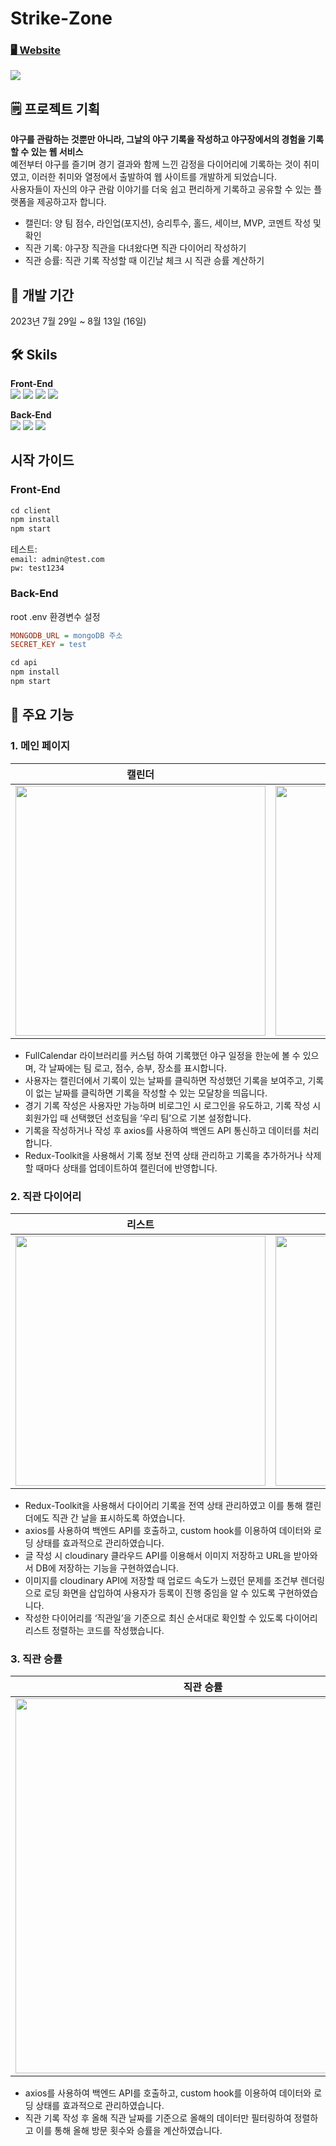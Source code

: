 # Strike-Zone

### <a href="http://strikezone.jisilver.shop/">🖥️ Website</a>
<img src="https://github.com/ji-silver/Strike-Zone/assets/59919953/7182d4f4-4933-42ef-821c-249369c0994e">

## 🗒️ 프로젝트 기획
**야구를 관람하는 것뿐만 아니라, 그날의 야구 기록을 작성하고 야구장에서의 경험을 기록할 수 있는 웹 서비스** <br />
예전부터 야구를 즐기며 경기 결과와 함께 느낀 감정을 다이어리에 기록하는 것이 취미였고, 이러한 취미와 열정에서 출발하여 웹 사이트를 개발하게 되었습니다.<br />
사용자들이 자신의 야구 관람 이야기를 더욱 쉽고 편리하게 기록하고 공유할 수 있는 플랫폼을 제공하고자 합니다.

- 캘린더: 양 팀 점수, 라인업(포지션), 승리투수, 홀드, 세이브, MVP, 코멘트 작성 및 확인
- 직관 기록: 야구장 직관을 다녀왔다면 직관 다이어리 작성하기
- 직관 승률: 직관 기록 작성할 때 이긴날 체크 시 직관 승률 계산하기

## 📅 개발 기간
2023년 7월 29일 ~ 8월 13일 (16일)

## 🛠 Skils
****Front-End**** <br />
<img src="https://img.shields.io/badge/React-61DAFB?style=for-the-badge&logo=React&logoColor=black"/>
<img src="https://img.shields.io/badge/Redux-764ABC?style=for-the-badge&logo=Redux&logoColor=white"/>
<img src="https://img.shields.io/badge/Sass-CC6699?style=for-the-badge&logo=Sass&logoColor=white"/>
<img src="https://img.shields.io/badge/styled--components-DB7093?style=for-the-badge&logo=styled-components&logoColor=white"/>

****Back-End**** <br />
<img src="https://img.shields.io/badge/Node.js-339933?style=for-the-badge&logo=Node.js&logoColor=white"/>
<img src="https://img.shields.io/badge/MongoDB-47A248?style=for-the-badge&logo=MongoDB&logoColor=white"/>
<img src="https://img.shields.io/badge/Express.js-000000?style=for-the-badge&logo=express&logoColor=white"/>

## 시작 가이드
### Front-End
```javascript
cd client
npm install
npm start
```
테스트:<br/>
`email: admin@test.com`<br/>
`pw: test1234`

### Back-End
root .env 환경변수 설정
```ini
MONGODB_URL = mongoDB 주소
SECRET_KEY = test
```

```javascript
cd api
npm install
npm start
```

## 📌 주요 기능
### 1. 메인 페이지

|캘린더|기록 모달|
|------|------|
|<img src="https://github.com/ji-silver/Player/assets/59919953/e5e7ae58-1a4b-4b96-b375-ad5e1bd032ec" width="400" height="auto"/>|<img src="https://github.com/ji-silver/Player/assets/59919953/83dbd54a-237d-4acd-b40b-b7e4567d086a" width="400" height="auto"/>|

- FullCalendar 라이브러리를 커스텀 하여 기록했던 야구 일정을 한눈에 볼 수 있으며, 각 날짜에는 팀 로고, 점수, 승부, 장소를 표시합니다.
- 사용자는 캘린더에서 기록이 있는 날짜를 클릭하면 작성했던 기록을 보여주고, 기록이 없는 날짜를 클릭하면 기록을 작성할 수 있는 모달창을 띄웁니다.
- 경기 기록 작성은 사용자만 가능하며 비로그인 시 로그인을 유도하고, 기록 작성 시 회원가입 때 선택했던 선호팀을 ‘우리 팀’으로 기본 설정합니다.
- 기록을 작성하거나 작성 후 axios를 사용하여 백엔드 API 통신하고 데이터를 처리합니다.
- Redux-Toolkit을 사용해서 기록 정보 전역 상태 관리하고 기록을 추가하거나 삭제할 때마다 상태를 업데이트하여 캘린더에 반영합니다.


### 2. 직관 다이어리

|리스트|글 작성 확인|
|------|------|
|<img src="https://github.com/ji-silver/Player/assets/59919953/575772fb-746b-4e35-8514-f346db5dcc8a" width="400" height="auto"/>|<img src="https://github.com/ji-silver/Player/assets/59919953/eba22ccf-7729-4737-9947-ab08c488856b" width="400" height="auto"/>|

- Redux-Toolkit을 사용해서 다이어리 기록을 전역 상태 관리하였고 이를 통해 캘린더에도 직관 간 날을 표시하도록 하였습니다.
- axios를 사용하여 백엔드 API를 호출하고, custom hook를 이용하여 데이터와 로딩 상태를 효과적으로 관리하였습니다.
- 글 작성 시 cloudinary 클라우드 API를 이용해서 이미지 저장하고 URL을 받아와서 DB에 저장하는 기능을 구현하였습니다.
- 이미지를 cloudinary API에 저장할 때 업로드 속도가 느렸던 문제를 조건부 렌더링으로 로딩 화면을 삽입하여 사용자가 등록이 진행 중임을 알 수 있도록 구현하였습니다.
- 작성한 다이어리를 ‘직관일’을 기준으로 최신 순서대로 확인할 수 있도록 다이어리 리스트 정렬하는 코드를 작성했습니다.

### 3. 직관 승률

|직관 승률|모바일|
|------|------|
|<img src="https://github.com/ji-silver/Player/assets/59919953/6722e789-e1d7-4f87-8ed0-cf2f003a2034" width="600" height="auto"/>|<img src="https://github.com/ji-silver/Player/assets/59919953/8a2ca736-9a6a-4825-9bc9-e0e2adab23bc" width="auto" height="300"/>|

- axios를 사용하여 백엔드 API를 호출하고, custom hook를 이용하여 데이터와 로딩 상태를 효과적으로 관리하였습니다.
- 직관 기록 작성 후 올해 직관 날짜를 기준으로 올해의 데이터만 필터링하여 정렬하고 이를 통해 올해 방문 횟수와 승률을 계산하였습니다.

